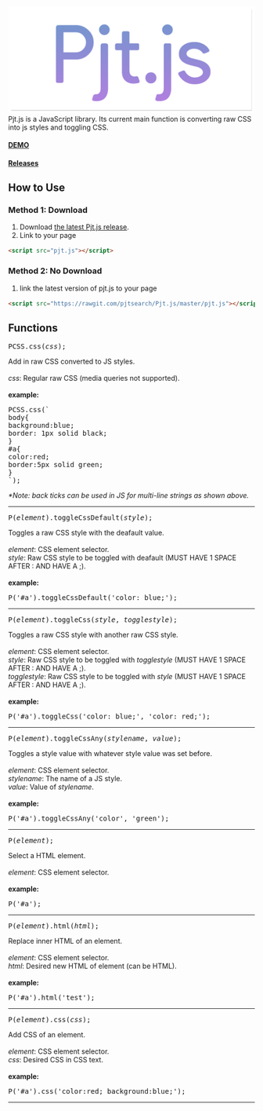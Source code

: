 <img src="https://raw.githubusercontent.com/pjtsearch/Pjt.js/images/pjt.js-github.png"></img>
<br>
Pjt.js is a JavaScript library.  Its current main function is converting raw CSS into js styles and toggling CSS.
<br>
#### <a href="https://codepen.io/piwithewiwi/pen/pdOKma">DEMO</a>

#### <a href="https://github.com/pjtsearch/Pjt.js/releases">Releases</a>

## How to Use
### Method 1: Download
1. Download <a href="https://github.com/pjtsearch/Pjt.js/releases">the latest Pjt.js release</a>.
2. Link to your page
```html
<script src="pjt.js"></script>
```
### Method 2: No Download
1. link the latest version of pjt.js to your page
```html
<script src="https://rawgit.com/pjtsearch/Pjt.js/master/pjt.js"></script>
```
## Functions
<pre>
PCSS.css(<i>css</i>);
</pre>
Add in raw CSS converted to JS styles.
<br>
<br>
<i>css</i>: Regular raw CSS (media queries not supported).
<br>
<br>
<b>example:</b>
<pre>
PCSS.css(`
body{
background:blue;
border: 1px solid black;
}
#a{
color:red;
border:5px solid green;
}
`);
</pre>
<i>*Note: back ticks can be used in JS for multi-line strings as shown above.</i>
<hr>
<pre>
P(<i>element</i>).toggleCssDefault(<i>style</i>);
</pre>
Toggles a raw CSS style with the deafault value.
<br>
<br>
<i>element</i>: CSS element selector.
<br>
<i>style</i>: Raw CSS style to be toggled with deafault (MUST HAVE 1 SPACE AFTER : AND HAVE A ;).
<br>
<br>
<b>example:</b>
<pre>
P('#a').toggleCssDefault('color: blue;');
</pre>
<hr>
<pre>
P(<i>element</i>).toggleCss(<i>style</i>, <i>togglestyle</i>);
</pre>
Toggles a raw CSS style with another raw CSS style.
<br>
<br>
<i>element</i>: CSS element selector.
<br>
<i>style</i>: Raw CSS style to be toggled with <i>togglestyle</i> (MUST HAVE 1 SPACE AFTER : AND HAVE A ;).
<br>
<i>togglestyle</i>: Raw CSS style to be toggled with <i>style</i> (MUST HAVE 1 SPACE AFTER : AND HAVE A ;).
<br>
<br>
<b>example:</b>
<pre>
P('#a').toggleCss('color: blue;', 'color: red;');
</pre>
<hr>
<pre>
P(<i>element</i>).toggleCssAny(<i>stylename</i>, <i>value</i>);
</pre>
Toggles a style value with whatever style value was set before.
<br>
<br>
<i>element</i>: CSS element selector.
<br>
<i>stylename</i>: The name of a JS style.
<br>
<i>value</i>: Value of <i>stylename</i>.
<br>
<br>
<b>example:</b>
<pre>
P('#a').toggleCssAny('color', 'green');
</pre>
<hr>
<pre>
P(<i>element</i>);
</pre>
Select a HTML element. 
<br>
<br>
<i>element</i>: CSS element selector.
<br>
<br>
<b>example:</b>
<pre>
P('#a');
</pre>
<hr>
<pre>
P(<i>element</i>).html(<i>html</i>);
</pre>
Replace inner HTML of an element. 
<br>
<br>
<i>element</i>: CSS element selector.
<br>
<i>html</i>: Desired new HTML of element (can be HTML).
<br>
<br>
<b>example:</b>
<br>
<pre>
P('#a').html('test');
</pre>
<hr>
<pre>
P(<i>element</i>).css(<i>css</i>);
</pre>
Add CSS of an element. 
<br>
<br>
<i>element</i>: CSS element selector.
<br>
<i>css</i>: Desired CSS in CSS text.
<br>
<br>
<b>example:</b>
<br>
<pre>
P('#a').css('color:red; background:blue;');
</pre>
<hr>
